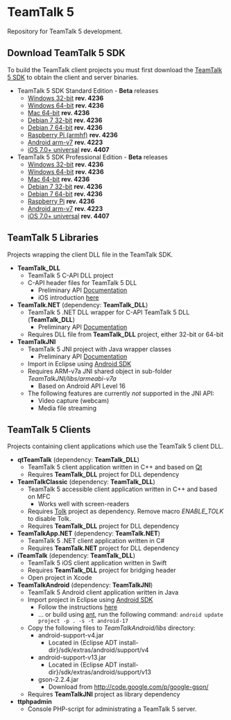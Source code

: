 # TeamTalk 5

Repository for TeamTalk 5 development.

## Download TeamTalk 5 SDK

To build the TeamTalk client projects you must first download the
[TeamTalk 5 SDK](http://www.bearware.dk/?page_id=393) to obtain the client and server binaries.

* TeamTalk 5 SDK Standard Edition - **Beta** releases
  * [Windows 32-bit](http://bearware.dk/test/TeamTalk5SDK/v5.1.0.4236/tt5sdk_v5.1.0.4236_win32.zip) **rev. 4236**
  * [Windows 64-bit](http://bearware.dk/test/TeamTalk5SDK/v5.1.0.4236/tt5sdk_v5.1.0.4236_win64.zip) **rev. 4236**
  * [Mac 64-bit](http://bearware.dk/test/TeamTalk5SDK/v5.1.0.4236/tt5sdk_v5.1.0.4236_macos_x86_64.tar.gz) **rev. 4236**
  * [Debian 7 32-bit](http://bearware.dk/test/TeamTalk5SDK/v5.1.0.4236/tt5sdk_v5.1.0.4236_debian7_i386.tar.gz) **rev. 4236**
  * [Debian 7 64-bit](http://bearware.dk/test/TeamTalk5SDK/v5.1.0.4236/tt5sdk_v5.1.0.4236_debian7_x86_64.tar.gz) **rev. 4236**
  * [Raspberry Pi (armhf)](http://bearware.dk/test/TeamTalk5SDK/v5.1.0.4236/tt5sdk_v5.1.0.4236_raspbian_armhf.tar.gz) **rev. 4236**
  * [Android arm-v7](http://bearware.dk/test/TeamTalk5SDK/v5.1.0.4223/tt5sdk_v5.1.0.4223_android_armv7a.tar.gz)  **rev. 4223**
  * [iOS 7.0+ universal](http://bearware.dk/test/TeamTalk5SDK/v5.1.2.4407/tt5sdk_v5.1.2.4407_ios_universal.tar.gz)  **rev. 4407**
* TeamTalk 5 SDK Professional Edition - **Beta** releases
  * [Windows 32-bit](http://bearware.dk/test/TeamTalk5SDK/v5.1.0.4236/tt5prosdk_v5.1.0.4236_win32.zip)  **rev. 4236**
  * [Windows 64-bit](http://bearware.dk/test/TeamTalk5SDK/v5.1.0.4236/tt5prosdk_v5.1.0.4236_win64.zip)  **rev. 4236**
  * [Mac 64-bit](http://bearware.dk/test/TeamTalk5SDK/v5.1.0.4236/tt5prosdk_v5.1.0.4236_macos_x86_64.tar.gz) **rev. 4236**
  * [Debian 7 32-bit](http://bearware.dk/test/TeamTalk5SDK/v5.1.0.4236/tt5prosdk_v5.1.0.4236_debian7_i386.tar.gz) **rev. 4236**
  * [Debian 7 64-bit](http://bearware.dk/test/TeamTalk5SDK/v5.1.0.4236/tt5prosdk_v5.1.0.4236_debian7_x86_64.tar.gz) **rev. 4236**
  * [Raspberry Pi](http://bearware.dk/test/TeamTalk5SDK/v5.1.0.4236/tt5prosdk_v5.1.0.4236_raspbian_armhf.tar.gz) **rev. 4236**
  * [Android arm-v7](http://bearware.dk/test/TeamTalk5SDK/v5.1.0.4223/tt5prosdk_v5.1.0.4223_android_armv7a.tar.gz)  **rev. 4223**
  * [iOS 7.0+ universal](http://bearware.dk/test/TeamTalk5SDK/v5.1.2.4407/tt5prosdk_v5.1.2.4407_ios_universal.tar.gz)  **rev. 4407**

## TeamTalk 5 Libraries
Projects wrapping the client DLL file in the TeamTalk SDK.
* **TeamTalk_DLL**
  * TeamTalk 5 C-API DLL project 
  * C-API header files for TeamTalk 5 DLL
    * Preliminary API [Documentation](http://bearware.dk/test/TeamTalk5SDK/v5.1.0.4236/docs/C-API/)
    * iOS introduction [here](http://bearware.dk/test/TeamTalk5SDK/v5.1.0.4236/docs/C-API/ttlib.html#ttdllios)
* **TeamTalk.NET** (dependency: **TeamTalk_DLL**)
  * TeamTalk 5 .NET DLL wrapper for C-API TeamTalk 5 DLL (**TeamTalk_DLL**)
    * Preliminary API [Documentation](http://bearware.dk/test/TeamTalk5SDK/v5.1.0.4236/docs/NET/)
  * Requires DLL file from **TeamTalk_DLL** project, either 32-bit or 64-bit
* **TeamTalkJNI**
  * TeamTalk 5 JNI project with Java wrapper classes
    * Preliminary API [Documentation](http://bearware.dk/test/TeamTalk5SDK/v5.1.0.4236/docs/Java/)
  * Import in Eclipse using [Android SDK](http://developer.android.com/sdk/index.html)
  * Requires ARM-v7a JNI shared object in sub-folder *TeamTalkJNI/libs/armeabi-v7a*
    * Based on Android API Level 16
  * The following features are currently *not* supported in the JNI API:
    * Video capture (webcam)
    * Media file streaming

## TeamTalk 5 Clients
Projects containing client applications which use the TeamTalk 5 client DLL.
* **qtTeamTalk** (dependency: **TeamTalk_DLL**)
  * TeamTalk 5 client application written in C++ and based on [Qt](http://www.qt.io)
  * Requires **TeamTalk_DLL** project for DLL dependency
* **TeamTalkClassic** (dependency: **TeamTalk_DLL**)
  * TeamTalk 5 accessible client application written in C++ and based on MFC
    * Works well with screen-readers
  * Requires [Tolk](https://github.com/dkager/tolk) project as dependency. Remove macro *ENABLE_TOLK* to disable Tolk.
  * Requires **TeamTalk_DLL** project for DLL dependency
* **TeamTalkApp.NET** (dependency: **TeamTalk.NET**)
  * TeamTalk 5 .NET client application written in C#
  * Requires **TeamTalk.NET** project for DLL dependency
* **iTeamTalk** (dependency: **TeamTalk_DLL**)
  * TeamTalk 5 iOS client application written in Swift
  * Requires **TeamTalk_DLL** project for bridging header
  * Open project in Xcode
* **TeamTalkAndroid** (dependency: **TeamTalkJNI**)
  * TeamTalk 5 Android client application written in Java
  * Import project in Eclipse using [Android SDK](http://developer.android.com/sdk/index.html)
    * Follow the instructions [here](http://www.bearware.dk/teamtalksdk/v5.1b/docs/Java/examples.html#teamtalkandroid)
    * ... or build using [ant](http://ant.apache.org), run the following command: ```android update project -p . -s -t android-17```
  * Copy the following files to *TeamTalkAndroid/libs* directory:
    * android-support-v4.jar
      * Located in {Eclipse ADT install-dir}/sdk/extras/android/support/v4
    * android-support-v13.jar
      * Located in {Eclipse ADT install-dir}/sdk/extras/android/support/v13
    * gson-2.2.4.jar
      * Download from http://code.google.com/p/google-gson/
  * Requires **TeamTalkJNI** project as library dependency
* **ttphpadmin**
  * Console PHP-script for administrating a TeamTalk 5 server.
